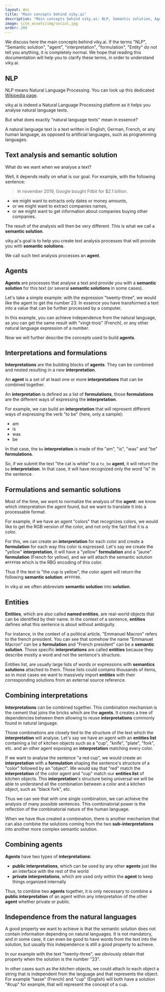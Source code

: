```yaml
---
layout: doc
title: "Main concepts behind viky.ai"
description: "Main concepts behind viky.ai: NLP, Semantic solution, Agent, interpretation..."
image: site_assets/img/social.jpg
order: 200
---
```


We discuss here the main concepts behind viky.ai. If the terms "NLP", "Semantic solution", "agent", "interpretation", "formulation", "Entity" do not tell you anything, it is completely normal. We hope that reading this documentation will help you to clarify these terms, in order to understand viky.ai.

## NLP

NLP means Natural Language Processing. You can look up this dedicated [Wikipedia page](https://en.wikipedia.org/wiki/Natural_language_processing).

viky.ai is indeed a Natural Language Processing platform as it helps you analyse natural language texts.

But what does exactly "natural language texts" mean in essence?

A natural language text is a text written in English, German, French, or any human language, as opposed to artificial languages, such as programming languages.


## Text analysis and semantic solution

What do we want when we analyse a text?

Well, it depends really on what is our goal. For example, with the following sentence:

> In november 2019, Google bought Fitbit for $2.1 billion.

* we might want to extracts only dates or money amounts,
* or we might want to extract companies names,
* or we might want to get information about companies buying other companies.

The result of the analysis will then be very different. This is what we call a **semantic solution**.

viky.ai's goal is to help you create text analysis processes that will provide you with **semantic solutions**.

We call such text analysis processes an **agent**.


## Agents

**Agents** are processes that analyse a text and provide you with a **semantic solution** for this text (or several **semantic solutions** in some cases).

Let's take a simple example: with the expression "twenty-three", we would like the agent to get the number 23. In essence you have transformed a text into a value that can be further processed by a computer.

In this example, you can achieve independence from the natural language, as you can get the same result with "vingt-trois" (French), or any other natural language expression of a number.

Now we will further describe the concepts used to build **agents**.


## Interpretations and formulations

**Interpretations** are the building blocks of **agents**. They can be combined and nested resulting in a new **interpretation**.

An **agent** is a set of at least one or more **interpretations** that can be combined together.

An **interpretation** is defined as a list of **formulations**, those **formulations** are the different ways of expressing the **interpretation**.

For example, we can build an **interpretation** that will represent different ways of expressing the verb "to be" (here, only a sample):

* am
* is
* was
* be

In that case, the `be` **interpretation** is made of the "am", "is", "was" and "be" **formulations**.

So, if we submit the text "the cat is white" to a `to_be` **agent**, it will return the `be` **interpretation**. In that case, it will have recognized only the word "is" in the sentence.


## Formulations and semantic solutions

Most of the time, we want to normalize the analysis of the **agent**: we know which interpretation the agent found, but we want to translate it into a processable format.

For example, if we have an agent "colors" that recognizes colors, we would like to get the RGB version of the color, and not only the fact that it is a color.

For this, we can create an **interpretation** for each color and create a **formulation** for each way this color is expressed. Let's say we create the "yellow" **interpretation**, it will have a "yellow" **formulation** and a "jaune" **formulation** (French for yellow), and we will attach the semantic solution `#FFFF00` which is the RBG encoding of this color.

Thus if the text is "the cup is yellow", the color agent will return the following **semantic solution**: `#FFFF00`.

<aside class="primary">
  <p>
    In viky.ai we often abbreviate <strong>semantic solution</strong> into <strong>solution</strong>.
  </p>
</aside>


## Entities

**Entities**, which are also called **named entities**, are real-world objects that can be identified by their name. In the context of a sentence, **entities** defines what this sentence is about without ambiguity.

For instance, in the context of a political article, "Emmanuel Macron" refers to the french president. You can see that somehow the name "Emmanuel Macron" can be a **formulation** and "French president" can be a **semantic solution**. Those specific **interpretations** are called **entities** because they describe mostly a word and not the sentence's structure.

Entities list, are usually large lists of words or expressions with **semantics solutions** attached to them. Those lists could contains thousands of items, so in most cases we want to massively import **entities** with their corresponding solutions from an external source reference.


## Combining interpretations

**Interpretations** can be combined together. This combination mechanism is the cement that joins the bricks which are the **agents**. It creates a tree of dependencies between them allowing to reuse **interpretations** commonly found in natural language. 

Those combinations are closely tied to the structure of the text which the **interpretation** will analyse. Let's say we have an agent with an **entities list** containing a list of kitchen objects such as a "cup", "knife", "plate", "fork", etc. and an other agent exposing an **interpretation** matching every color.

If we want to analyse the sentence "a red cup", we would create an **interpretation** with a **formulation** shaping the sentence's structure of a "color" followed by an "object". We would say that "red" match the **interpretation** of the color agent and "cup" match our **entities list** of kitchen objects. This **interpretation**'s structure being universal we will be able to understand all the combination between a color and a kitchen object, such as "black fork", etc.

Thus we can see that with one single combination, we can achieve the analysis of many possible sentences. This combinatorial power is the reflection of the combinatorial nature of the human language.

<aside class="primary">
  <p>
    When we have thus created a combination, there is another mechanism that can also combine the solutions coming from the two <strong>sub-interpretations</strong> into another more complex semantic solution.
  </p>
</aside>


## Combining agents

**Agents** have two types of **interpretations**:

* **public interpretations**, which can be used by any other **agents** just like an interface with the rest of the world
* **private interpretations**, which are used only within the **agent** to keep things organized internally

Thus, to combine two **agents** together, it is only necessary to combine a **public interpretation** of an agent within any interpretation of the other **agent** whether private or public.


## Independence from the natural languages

A good property we want to achieve is that the semantic solution does not contain information depending on natural languages. It is not mandatory, and in some case, it can even be good to have words from the text into the solution, but usually this independence is still a good property to achieve.

In our example with the text "twenty-three", we obviously obtain that property when the solution is the number "23".

In other cases such as the kitchen objects, we could attach to each object a string that is independent from the language and that represents the object. For example "tasse" (French) and "cup" (English) will both have a solution "#cup" for example, that will represent the concept of a cup.
